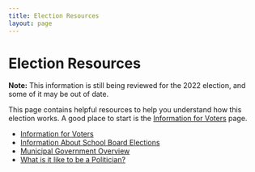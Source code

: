 ```yaml
---
title: Election Resources
layout: page
---
```


# Election Resources


**Note:** This information is still being reviewed for the 2022
election, and some of it may be out of date.

This page contains helpful resources to help you understand how this
election works. A good place to start is the [Information for
Voters](./voter-info) page.

- [Information for Voters](./voter-info)
- [Information About School Board Elections](./school-boards-info)
- [Municipal Government Overview](./municipal-structure)
- [What is it like to be a Politician?](./being-a-politician)
